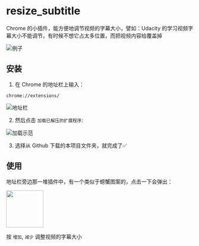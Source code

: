 # resize_subtitle

Chrome 的小插件，能方便地调节视频的字幕大小，譬如：Udacity 的学习视频字幕大小不能调节，有时候不想它占太多位置，而把视频内容给覆盖掉

![例子](http://i2.muimg.com/588926/87525747b3704894.png)

## 安装

1. 在 Chrome 的地址栏上输入：

```
chrome://extensions/
```

![地址栏](http://i2.muimg.com/588926/c5ed51cea9568c35.png)

2. 然后点击 `加载已解压的扩展程序`:

![加载示范](http://i4.buimg.com/588926/6362d77fda7ea592.png)

3. 选择从 Github 下载的本项目文件夹，就完成了✅

## 使用

地址栏旁边那一堆插件中，有一个类似于螃蟹图案的，点击一下会弹出：

<img src="http://i2.muimg.com/588926/1210f72632410079.png" width="100px" height="100px">

按 `增加`, `减少` 调整视频的字幕大小
